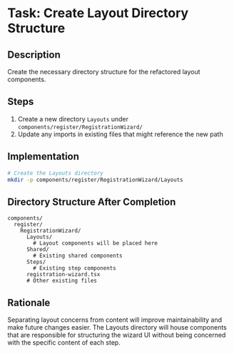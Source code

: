 # Task: Create Layout Directory Structure

## Description
Create the necessary directory structure for the refactored layout components.

## Steps
1. Create a new directory `Layouts` under `components/register/RegistrationWizard/`
2. Update any imports in existing files that might reference the new path

## Implementation

```bash
# Create the Layouts directory
mkdir -p components/register/RegistrationWizard/Layouts
```

## Directory Structure After Completion
```
components/
  register/
    RegistrationWizard/
      Layouts/
        # Layout components will be placed here
      Shared/
        # Existing shared components
      Steps/
        # Existing step components
      registration-wizard.tsx
      # Other existing files
```

## Rationale
Separating layout concerns from content will improve maintainability and make future changes easier. The Layouts directory will house components that are responsible for structuring the wizard UI without being concerned with the specific content of each step. 